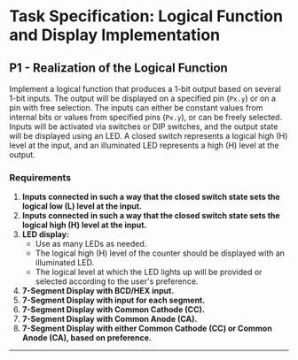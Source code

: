 # Task Specification: Logical Function and Display Implementation

## P1 - Realization of the Logical Function

Implement a logical function that produces a 1-bit output based on several 1-bit inputs. The output will be displayed on a specified pin (`Px.y`) or on a pin with free selection. The inputs can either be constant values from internal bits or values from specified pins (`Px.y`), or can be freely selected. Inputs will be activated via switches or DIP switches, and the output state will be displayed using an LED. A closed switch represents a logical high (H) level at the input, and an illuminated LED represents a high (H) level at the output.

### Requirements

1. **Inputs connected in such a way that the closed switch state sets the logical low (L) level at the input.**
2. **Inputs connected in such a way that the closed switch state sets the logical high (H) level at the input.**
3. **LED display:**
   - Use as many LEDs as needed.
   - The logical high (H) level of the counter should be displayed with an illuminated LED.
   - The logical level at which the LED lights up will be provided or selected according to the user's preference.
4. **7-Segment Display with BCD/HEX input.**
5. **7-Segment Display with input for each segment.**
6. **7-Segment Display with Common Cathode (CC).**
7. **7-Segment Display with Common Anode (CA).**
8. **7-Segment Display with either Common Cathode (CC) or Common Anode (CA), based on preference.**

---


